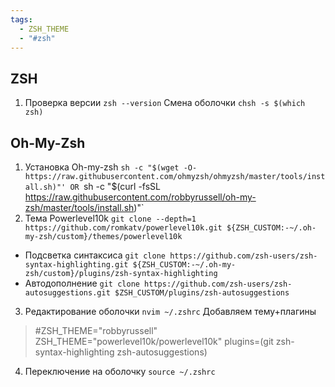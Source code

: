 ```yaml
---
tags:
  - ZSH_THEME
  - "#zsh"
---
```

## ZSH
1. Проверка версии
`zsh --version`
Смена оболочки
`chsh -s $(which zsh)`

## Oh-My-Zsh
1. Установка Oh-my-zsh
`sh -c "$(wget -O-https://raw.githubusercontent.com/ohmyzsh/ohmyzsh/master/tools/install.sh)"'
OR
`sh -c "$(curl -fsSL https://raw.githubusercontent.com/robbyrussell/oh-my-zsh/master/tools/install.sh)"`
2. Тема Powerlevel10k
`git clone --depth=1 https://github.com/romkatv/powerlevel10k.git ${ZSH_CUSTOM:-~/.oh-my-zsh/custom}/themes/powerlevel10k`
- Подсветка синтаксиса
`git clone https://github.com/zsh-users/zsh-syntax-highlighting.git ${ZSH_CUSTOM:-~/.oh-my-zsh/custom}/plugins/zsh-syntax-highlighting`
- Автодополнение
`git clone https://github.com/zsh-users/zsh-autosuggestions.git $ZSH_CUSTOM/plugins/zsh-autosuggestions`

3. Редактирование оболочки
`nvim ~/.zshrc`
Добавляем тему+плагины
>#ZSH_THEME="robbyrussell"
ZSH_THEME="powerlevel10k/powerlevel10k"
plugins=(git zsh-syntax-highlighting zsh-autosuggestions)

4. Переключение на оболочку
`source ~/.zshrc`

